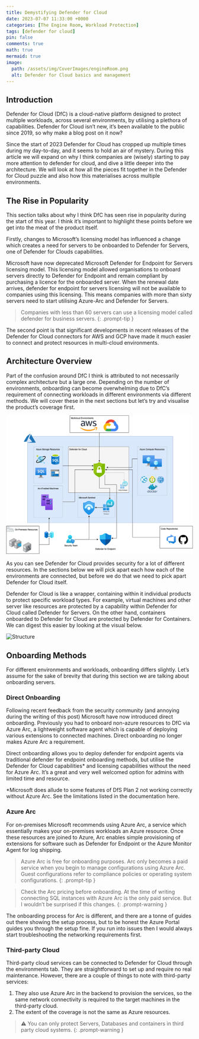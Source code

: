```yaml
---
title: Demystifying Defender for Cloud
date: 2023-07-07 11:33:00 +0000
categories: [The Engine Room, Workload Protection]
tags: [defender for cloud]
pin: false
comments: true
math: true
mermaid: true
image:
  path: /assets/img/CoverImages/engineRoom.png
  alt: Defender for Cloud basics and management
---
```


## Introduction

Defender for Cloud (DfC) is a cloud-native platform designed to protect multiple workloads, across several environments, by utilising a plethora of capabilities. Defender for Cloud isn’t new, it’s been available to the public since 2019, so why make a blog post on it now? 

Since the start of 2023 Defender for Cloud has cropped up multiple times during my day-to-day, and it seems to hold an air of mystery. During this article we will expand on why I think companies are (wisely) starting to pay more attention to defender for cloud, and dive a little deeper into the architecture. We will look at how all the pieces fit together in the Defender for Cloud puzzle and also how this materialises across multiple environments.

## The Rise in Popularity

This section talks about why I think DfC has seen rise in popularity during the start of this year. I think it’s important to highlight these points before we get into the meat of the product itself.

Firstly, changes to Microsoft’s licensing model has influenced a change which creates a need for servers to be onboarded to Defender for Servers, one of Defender for Clouds capabilities. 

Microsoft have now deprecated Microsoft Defender for Endpoint for Servers licensing model. This licensing model allowed organisations to onboard servers directly to Defender for Endpoint and remain compliant by purchasing a licence for the onboarded server. When the renewal date arrives, defender for endpoint for servers licensing will not be available to companies using this licensing. This means companies with more than sixty servers need to start utilising Azure-Arc and Defender for Servers.

> Companies with less than 60 servers can use a licensing model called defender for business servers.
{: .prompt-tip }


The second point is that significant developments in recent releases of the Defender for Cloud connectors for AWS and GCP have made it much easier to connect and protect resources in multi-cloud environments.

## Architecture Overview

Part of the confusion around DfC I think is attributed to not necessarily complex architecture but a large one. Depending on the number of environments, onboarding can become overwhelming due to DfC’s requirement of connecting workloads in different environments via different methods. We will cover these in the next sections but let’s try and visualise the product’s coverage first.

![Architecture](/assets/img/EngineRoom/DfCArchitecture.png)

As you can see Defender for Cloud provides security for a lot of different resources. In the sections below we will pick apart each how each of the environments are connected, but before we do that we need to pick apart Defender for Cloud itself. 

Defender for Cloud is like a wrapper, containing within it individual products to protect specific workload types. For example, virtual machines and other server like resources are protected by a capability within Defender for Cloud called Defender for Servers. On the other hand, containers onboarded to Defender for Cloud are protected by Defender for Containers. We can digest this easier by looking at the visual below.

![Structure](/assets/img/EngineeringContent/DFCStructure.jpg)

## Onboarding Methods

For different environments and workloads, onboarding differs slightly. Let’s assume for the sake of brevity that during this section we are talking about onboarding servers. 

### Direct Onboarding

Following recent feedback from the security community (and annoying during the writing of this post) Microsoft have now introduced direct onboarding. Previously you had to onboard non-azure resources to DfC via Azure Arc, a lightweight software agent which is capable of deploying various extensions to connected machines. Direct onboarding no longer makes Azure Arc a requirement. 

Direct onboarding allows you to deploy defender for endpoint agents via traditional defender for endpoint onboarding methods, but utilise the Defender for Cloud capabilities* and licensing capabilities without the need for Azure Arc. It’s a great and very well welcomed option for admins with limited time and resource.

*Microsoft does allude to some features of DfS Plan 2 not working correctly without Azure Arc. See the limitations listed in the documentation here.

### Azure Arc

For on-premises Microsoft recommends using Azure Arc, a service which essentially makes your on-premises workloads an Azure resource. Once these resources are joined to Azure, Arc enables simple provisioning of extensions for software such as Defender for Endpoint or the Azure Monitor Agent for log shipping. 


> Azure Arc is free for onboarding purposes. Arc only becomes a paid service when you begin to manage configurations using Azure Arc. Guest configurations refer to compliance policies or operating system configurations.
{: .prompt-tip }


> Check the Arc pricing before onboarding. At the time of writing connecting SQL instances with Azure Arc is the only paid service. But I wouldn’t be surprised if this changes.
{: .prompt-warning }


The onboarding process for Arc is different, and there are a tonne of guides out there showing the setup process, but to be honest the Azure Portal guides you through the setup fine. If you run into issues then I would always start troubleshooting the networking requirements first. 

### Third-party Cloud

Third-party cloud services can be connected to Defender for Cloud through the environments tab. They are straightforward to set up and require no real maintenance. However, there are a couple of things to note with third-party services:

1. They also use Azure Arc in the backend to provision the services, so the same network connectivity is required to the target machines in the third-party cloud. 
2. The extent of the coverage is not the same as Azure resources.


>⚠️ You can only protect Servers, Databases and containers in third party cloud systems.
{: .prompt-warning }